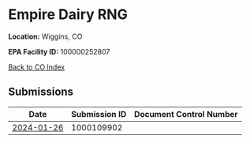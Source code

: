 # Empire Dairy RNG

**Location:** Wiggins, CO

**EPA Facility ID:** 100000252807

[Back to CO Index](../../index.md)

## Submissions

| Date | Submission ID | Document Control Number |
|------|--------------|-------------------------|
| [2024-01-26](submissions/1000109902.md) | 1000109902 |  |
